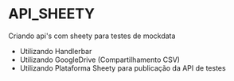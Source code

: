 # API_SHEETY
Criando api's com sheety para testes de mockdata

* Utilizando Handlerbar
* Utilizando GoogleDrive (Compartilhamento CSV)
* Utilizando Plataforma Sheety para publicação da API de testes
